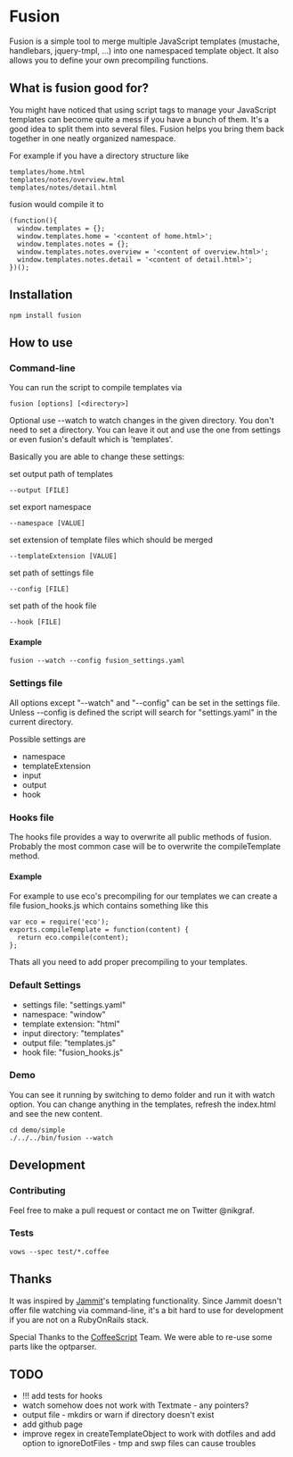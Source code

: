 # Fusion

Fusion is a simple tool to merge multiple JavaScript templates (mustache, handlebars, jquery-tmpl, …) into one namespaced template object. It also allows you to define your own precompiling functions.

## What is fusion good for?

You might have noticed that using script tags to manage your JavaScript templates can become quite a mess if you have a bunch of them. It's a good idea to split them into several files. Fusion helps you bring them back together in one neatly organized namespace.

For example if you have a directory structure like

    templates/home.html
    templates/notes/overview.html
    templates/notes/detail.html

fusion would compile it to

    (function(){
      window.templates = {};
      window.templates.home = '<content of home.html>';
      window.templates.notes = {};
      window.templates.notes.overview = '<content of overview.html>';
      window.templates.notes.detail = '<content of detail.html>';
    })();

## Installation

    npm install fusion

## How to use

### Command-line

You can run the script to compile templates via

    fusion [options] [<directory>]

Optional use --watch to watch changes in the given directory.
You don't need to set a directory. You can leave it out and use
the one from settings or even fusion's default which is 'templates'.

Basically you are able to change these settings:

set output path of templates

    --output [FILE]

set export namespace

    --namespace [VALUE]

set extension of template files which should be merged

    --templateExtension [VALUE]

set path of settings file

    --config [FILE]

set path of the hook file

    --hook [FILE]

#### Example

    fusion --watch --config fusion_settings.yaml

### Settings file

All options except "--watch" and "--config" can be set in the settings file.
Unless --config is defined the script will search for "settings.yaml"
in the current directory.

Possible settings are

* namespace
* templateExtension
* input
* output
* hook

### Hooks file

The hooks file provides a way to overwrite all public methods of fusion.
Probably the most common case will be to overwrite the compileTemplate method.

#### Example

For example to use eco's precompiling for our templates we can create a file
fusion_hooks.js which contains something like this

    var eco = require('eco');
    exports.compileTemplate = function(content) {
      return eco.compile(content);
    };

Thats all you need to add proper precompiling to your templates.

### Default Settings

* settings file: "settings.yaml"
* namespace: "window"
* template extension: "html"
* input directory: "templates"
* output file: "templates.js"
* hook file: "fusion_hooks.js"

### Demo

You can see it running by switching to demo folder and run it with watch option.
You can change anything in the templates, refresh the index.html and see the new content.

    cd demo/simple
    ./../../bin/fusion --watch

## Development

### Contributing

Feel free to make a pull request or contact me on Twitter @nikgraf.

### Tests

    vows --spec test/*.coffee

## Thanks

It was inspired by [Jammit](http://documentcloud.github.com/jammit/)'s templating functionality. Since Jammit doesn't offer file watching via command-line, it's a bit hard to use for development if you are not on a RubyOnRails stack.

Special Thanks to the [CoffeeScript](http://jashkenas.github.com/coffee-script/) Team. We were able to re-use some parts like the optparser.

## TODO

* !!! add tests for hooks
* watch somehow does not work with Textmate - any pointers?
* output file - mkdirs or warn if directory doesn't exist
* add github page
* improve regex in createTemplateObject to work with dotfiles and add option to ignoreDotFiles - tmp and swp files can cause troubles

